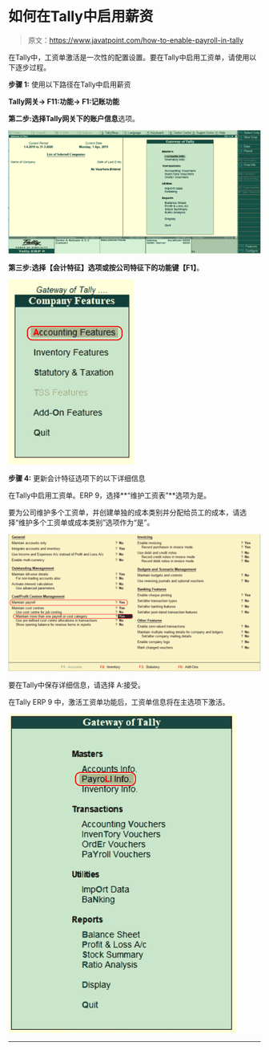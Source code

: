 # 如何在Tally中启用薪资

> 原文：<https://www.javatpoint.com/how-to-enable-payroll-in-tally>

在Tally中，工资单激活是一次性的配置设置。要在Tally中启用工资单，请使用以下逐步过程。

**步骤 1:** 使用以下路径在Tally中启用薪资

**Tally网关→ F11:功能→ F1:记账功能**

**第二步:**选择Tally网关下的**账户信息**选项。

![How to Enable Payroll in Tally](img/a6129502e2c35d482ee8de005621c7c1.png)

**第三步:**选择**【会计特征】**选项或按公司特征下的功能键**【F1】**。

![How to Enable Payroll in Tally](img/ba6cd5494cdddcd74ee81d40a3948524.png)

**步骤 4:** 更新会计特征选项下的以下详细信息

在Tally中启用工资单。ERP 9，选择**“维护工资表”**选项为是。

要为公司维护多个工资单，并创建单独的成本类别并分配给员工的成本，请选择“维护多个工资单或成本类别”选项作为“是”。

![How to Enable Payroll in Tally](img/013045ddb11d16636ff11a4084a2a90c.png)

要在Tally中保存详细信息，请选择 A:接受。

在Tally ERP 9 中，激活工资单功能后，工资单信息将在主选项下激活。

![How to Enable Payroll in Tally](img/05f14521e521a49671bc6deaa2518ee2.png)

* * *